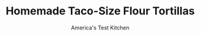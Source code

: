 ---
layout: ../../layouts/MarkdownPostLayout.astro
title: Homemade Taco-Size Flour Tortillas
author: America's Test Kitchen
pubDate: 2023-03-15
description: "Homemade flour tortillas put store-bought versions to shame with their chewy yet supple texture."
image_url: https://res.cloudinary.com/hksqkdlah/image/upload/ar_1:1,c_fill,dpr_2.0,f_auto,fl_lossy.progressive.strip_profile,g_faces:auto,q_auto:low,w_344/SFS_Flour_Tortillas-5_j78t1b
tags: ["Breads"]
calories: 1638
protein: 2
carbohydrates: 18
fats: 5
fiber: 
ingredients: ["2 cups (10 ounces), all-purpose flour","1 1/4 teaspoons, salt","5 tablespoons, vegetable shortening, cut into 1/2-inch chunks","2/3 cup warm tap, water","1 teaspoon, vegetable oil"]
serves: 12
time: "50 minutes, plus 30 minutes refrigerating"
instructions: ["Combine flour and salt in large bowl. Using your fingers, rub shortening into flour mixture until mixture resembles coarse meal. Stir in warm water until combined.","Turn dough out onto counter and knead briefly to form smooth, cohesive ball. Divide dough into 12 equal portions, about 2 tablespoons each; roll each into smooth 1-inch ball between your hands. Transfer to plate, cover with plastic wrap, and refrigerate until dough is firm, at least 30 minutes or up to 2 days.","Cut twelve 6-inch squares of parchment paper. Roll 1 dough ball into 6-inch circle on lightly floured counter. Transfer to parchment square and set aside. Repeat with remaining dough balls, stacking rolled tortillas on top of each other with parchment squares between.","Heat oil in 12-inch nonstick skillet over medium heat until shimmering. Wipe out skillet with paper towels, leaving thin film of oil on bottom. Place 1 tortilla in skillet and cook until surface begins to bubble and bottom is spotty brown, about 1 minute. (If not browned after 1 minute, turn heat up slightly. If browning too quickly, reduce heat.) Flip and cook until spotty brown on second side, 30 to 45 seconds. Transfer to plate and cover with clean dish towel. Repeat with remaining tortillas.","TO MAKE AHEAD: Cooled tortillas can be layered between parchment paper, covered with plastic wrap, and refrigerated for up to 3 days. To serve, discard plastic, cover tortillas with clean dish towel, and microwave at 50 percent power until heated through, about 20 seconds."]
nutrition: ["25 mg Potassium, K","25 mg Phosphorus, P","4 mg Calcium, Ca","1 mg Iron, Fe","5 mg Magnesium, Mg","98 mg Sodium, Na","5 g Total lipid (fat)","1 mg Niacin","2 g Fatty acids, total monounsaturated","1 g Fatty acids, total polyunsaturated","1 g Fatty acids, total saturated","36 µg Folic acid","6 µg Folate, food","2 µg Vitamin K (phylloquinone)","15 g Water","18 g Carbohydrate, by difference","68 µg Folate, DFE","2 g Protein","136 kcal Energy","1638 calories"]
notes: "Lard can be substituted for the shortening, if desired."
---